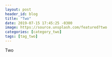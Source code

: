 ```yaml
---
layout: post
header_id: blog
title: "Two"
date: 2019-07-15 17:45:25 -0300
image: https://source.unsplash.com/featured?two
categories: [category_two]
tags: [tag_two]
---
```


Two
